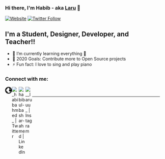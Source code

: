 ### Hi there, I'm Habib - aka [Laru][website] 👋

[![Website](https://img.shields.io/website?label=thecodebox.tech&style=for-the-badge&url=https%3A%2F%2Fcodestackr.com)](https://thecodebox.tech/)
[![Twitter Follow](https://img.shields.io/twitter/follow/_habibahmed_?color=1DA1F2&logo=twitter&style=for-the-badge)](https://twitter.com/_habibahmed_)

## I'm a Student, Designer, Developer, and Teacher!!

- 🌱 I’m currently learning everything 🤣
- 🥅 2020 Goals: Contribute more to Open Source projects
- ⚡ Fun fact: I love to sing and play piano

### Connect with me:

[<img align="left" alt="thecodebox" width="22px" src="https://raw.githubusercontent.com/iconic/open-iconic/master/svg/globe.svg" />][website]
[<img align="left" alt="_habibahmed_ | Twitter" width="22px" src="https://cdn.jsdelivr.net/npm/simple-icons@v3/icons/twitter.svg" />][twitter]
[<img align="left" alt="habibul-bashar-ahmed | LinkedIn" width="22px" src="https://cdn.jsdelivr.net/npm/simple-icons@v3/icons/linkedin.svg" />][linkedin]
[<img align="left" alt="__laruuu_ | Instagram" width="22px" src="https://cdn.jsdelivr.net/npm/simple-icons@v3/icons/instagram.svg" />][instagram]

<br />

---

[website]: https://thecodebox.tech/
[twitter]: https://twitter.com/_habibahmed_
[instagram]: https://instagram.com/__laruuu_
[linkedin]: https://www.linkedin.com/in/habibul-bashar-ahmed-a8700520a/

